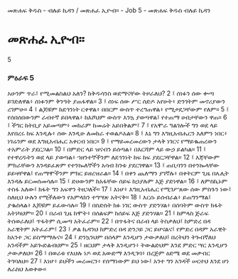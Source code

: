 ﻿
መጽሐፍ ቅዱስ - ብሉይ ኪዳን / መጽሐፈ ኢዮብ። - Job 5 - መጽሐፍ ቅዱስ ብሉይ ኪዳን
# መጽሐፈ ኢዮብ።
5
### ምዕራፍ 5
አሁንም ጥራ፤ የሚመልስልህ አለን? ከቅዱሳንስ ወደማናቸው ትዞራለህ?
2 ፤ ሰነፉን ሰው ቍጣ ይገድለዋል፥ ሰነፉንም ቅንዓት ያጠፋዋል።
3 ፤ ሰነፍ ሰው ሥር ሰድዶ አየሁት፥ ድንገትም መኖሪያውን ረገምሁ።
4 ፤ ልጆቹም ከደኅንነት ርቀዋል፥ በበርም ውስጥ ተረግጠዋል፥ የሚታደጋቸውም የለም።
5 ፤ የሰበሰበውንም ራብተኛ ይበላዋል፥ ከእሾህም ውስጥ እንኳ ያወጣዋል፤ የተጠማ ሀብታቸውን ዋጠ።
6 ፤ ችግር ከትቢያ አይመጣም፥ መከራም ከመሬት አይበቅልም፤
7 ፤ የአሞራ ግልገሎች ግን ወደ ላይ እየበረሩ ከፍ እንዲሉ፥ ሰው እንዲሁ ለመከራ ተወልዶአል።
8 ፤ እኔ ግን እግዚአብሔርን እለምን ነበር፥ ነገሬንም ወደ እግዚአብሔር አቀርብ ነበር።
9 ፤ የማይመረመረውን ታላቅ ነገርና የማይቈጠረውን ተአምራት ያደርጋል። 
10 ፤ በምድር ላይ ዝናብን ይሰጣል፥ በእርሻም ላይ ውኃ ይልካል። 
11 ፤ የተዋረዱትን ወደ ላይ ያወጣል፥ ኀዘንተኞችንም ለደኅንነት ከፍ ከፍ ያደርጋቸዋል። 
12 ፤ እጃቸውም ምክራቸውን እንዳይፈጽም የተንኰለኞችን አሳብ ከንቱ ያደርገዋል። 
13 ፤ ጠቢባንን በተንኰላቸው ይይዛቸዋል፤ የጠማሞችንም ምክር ይዘረዝራል። 
14 ፤ በቀን ጨለማን ያገኛሉ፥ በቀትርም ጊዜ በሌሊት እንዳሉ ይርመሰመሳሉ። 
15 ፤ ድሀውንም ከአፋቸው ሰይፍ ከኃያሉም እጅ ያድነዋል። 
16 ፤ ለምስኪኑም ተስፋ አለው፤ ክፋት ግን አፍዋን ትዘጋለች። 
17 ፤ እነሆ፥ እግዚአብሔር የሚገሥጸው ሰው ምስጉን ነው፤ ስለዚህ ሁሉን የሚችለውን የአምላክን ተግሣጽ አትናቅ። 
18 ፤ እርሱ ይሰብራል፥ ይጠግንማል፤ ያቈስላል፥ እጆቹም ይፈውሳሉ። 
19 ፤ በስድስት ክፉ ነገር ውስጥ ያድንሃል፥ በሰባትም ውስጥ ክፋት አትነካህም። 
20 ፤ በራብ ጊዜ ከሞት፥ በሰልፍም ከሰይፍ እጅ ያድንሃል። 
21 ፤ ከምላስ ጅራፍ ትሰወራለህ፤ ጥፋትም ሲመጣ አትፈራም። 
22 ፤ በጥፋትና በራብ ላይ ትስቃለህ፤ ከምድረ በዳ አራዊትም አትፈራም፤ 
23 ፤ ቃል ኪዳንህ ከምድረ በዳ ድንጋይ ጋር ይሆናልና፤ የምድረ በዳም አራዊት ከአንተ ጋር ይስማማሉና። 
24 ፤ ድንኳንህም በሰላም እንዲሆን ታውቃለህ፤ በረትህን ትጐበኛለህ አንዳችም አይጐድልብህም። 
25 ፤ ዘርህም ታላቅ እንዲሆን፥ ትውልድህም እንደ ምድር ሣር እንዲሆን ታውቃለህ። 
26 ፤ በወራቱ የእህሉ ነዶ ወደ አውድማ እንዲገባ፥ በረጅም ዕድሜ ወደ መቃብር ትገባለህ። 
27 ፤ እነሆ፥ ይህችን መረመርን፥ የሰማነውም ይህ ነው፤ አንተ ግን አንዳች ሠርተህ እንደ ሆነ ለራስህ እወቀው። 
